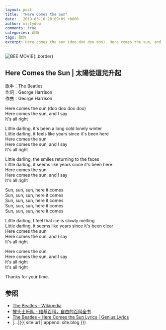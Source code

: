 ```yaml
---
layout: post
title:  "Here Comes the Sun"
date:   2019-03-10 20:09:09 +0800
author: mistydew
comments: true
categories: 翻訳
tags: 歌詞
excerpt: Here comes the sun (doo doo doo doo). Here comes the sun, and I say. It's all right.
---
```

![BEE MOVIE](https://raw.githubusercontent.com/mistydew/misc/master/cover/BEE%20MOVIE.jpg){:.border}

## Here Comes the Sun | 太陽從這兒升起

歌手：The Beatles<br>
作詞：George Harrison<br>
作曲：George Harrison

Here comes the sun (doo doo doo doo)<br>
Here comes the sun, and I say<br>
It's all right

Little darling, it's been a long cold lonely winter<br>
Little darling, it feels like years since it's been here<br>
Here comes the sun<br>
Here comes the sun, and I say<br>
It's all right

Little darling, the smiles returning to the faces<br>
Little darling, it seems like years since it's been here<br>
Here comes the sun<br>
Here comes the sun, and I say<br>
It's all right

Sun, sun, sun, here it comes<br>
Sun, sun, sun, here it comes<br>
Sun, sun, sun, here it comes<br>
Sun, sun, sun, here it comes<br>
Sun, sun, sun, here it comes

Little darling, I feel that ice is slowly melting<br>
Little darling, it seems like years since it's been clear<br>
Here comes the sun<br>
Here comes the sun, and I say<br>
It's all right

Here comes the sun<br>
Here comes the sun, and I say<br>
It's all right<br>
It's all right

Thanks for your time.

## 参照
* [The Beatles - Wikipedia](https://en.wikipedia.org/wiki/The_Beatles)
* [披头士乐队 - 维基百科，自由的百科全书](https://zh.wikipedia.org/wiki/披頭四樂隊)
* [The Beatles – Here Comes the Sun Lyrics \| Genius Lyrics](https://genius.com/The-beatles-here-comes-the-sun-lyrics)
* [...]({{ site.url | append: site.blog }})
